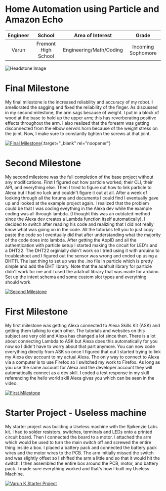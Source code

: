 ﻿# Home Automation using Particle and Amazon Echo


| **Engineer** | **School** | **Area of Interest** | **Grade** |
|:--:|:--:|:--:|:--:|
| Varun | Fremont High School | Engineering/Math/Coding | Incoming Sophomore

![Headstone Image](https://user-images.githubusercontent.com/107944435/176736426-d27e85cc-f735-488e-835c-b720ac0dfc0b.JPG)

 # Final Milestone 

My final milestone is the increased reliability and accuracy of my robot. I ameliorated the sagging and fixed the reliability of the finger. As discussed in my second milestone, the arm sags because of weight. I put in a block of wood at the base to hold up the upper arm; this has reverberating positive effects throughout the arm. I also realized that the forearm was getting disconnected from the elbow servo’s horn because of the weight stress on the joint. Now, I make sure to constantly tighten the screws at that joint. 

 [![Final Milestone](https://res.cloudinary.com/marcomontalbano/image/upload/v1612573869/video_to_markdown/images/youtube--F7M7imOVGug-c05b58ac6eb4c4700831b2b3070cd403.jpg )](https://www.youtube.com/watch?v=F7M7imOVGug&feature=emb_logo "Final Milestone"){:target="_blank" rel="noopener"} 

 # Second Milestone
 My second milestone was the full completion of the base project without any modifications. First I figured out how particle worked, their CLI, their API, and everything else. Then I tried to figure out how to link particle to Alexa but I had no luck and couldn't figure it out at all. After a week of looking through all the forums and documents I could find I eventually gave up and looked at the example project again. I realized that the problem could be that I was coding eveything in the Alexa dev while the example coding was all through lambda. (I thought this was an outdated method since the Alexa dev creates a Lambda function itself automatically). I decided to switch after reading his code and realizing that I did not really know what was going on in the code. All the tutorials tell you to just copy paste the code so I eventually did that after understanding what the majority of the code does into lambda. After getting the AppID and all the authentication with particle setup I started making the circuit for LED's and a DHT22. The DHT22 orginially didn't work so I tried using it with arduino to troubleshoot and I figured out the sensor was wrong and ended up using a DHT11. The last thing to set up was the .ino file in particle which is pretty simple and add the DHT library. Note that the adafruit library for particle didn't work for me and I used the adafruit library that was made for arduino. Set up the intent schema and some custom slot types and everything should work.

[![Second Milestone](https://res.cloudinary.com/marcomontalbano/image/upload/v1657838671/video_to_markdown/images/youtube--M-2lPy64P-0-c05b58ac6eb4c4700831b2b3070cd403.jpg)](https://www.youtube.com/watch?v=M-2lPy64P-0 "Second Milestone")
# First Milestone
  

My first milestone was getting Alexa connected to Alexa Skills Kit (ASK) and getting them talking to each other. The tutorials and websites on this subject are very old and Alexa has changed a lot since then. There is a lot about connecting Lambda to ASK but Alexa does this automatically for you now so I didn't have to worry about that part anymore. You can now code everything directly from ASK so once I figured that out I started trying to link my Alexa dev account to my actual Alexa. The only way to connect to Alexa via a computer is to use Firefox so I switched my work to Firefox. As long as you use the same account for Alexa and the developer account they will automatically connect as a dev skill. I coded a test response in my skill referencing the hello world skill Alexa gives you which can be seen in the video. 

[![First Milestone](https://res.cloudinary.com/marcomontalbano/image/upload/v1656604140/video_to_markdown/images/youtube--Fum1yOzwwfg-c05b58ac6eb4c4700831b2b3070cd403.jpg)](https://www.youtube.com/watch?v=Fum1yOzwwfg "First Milestone")

# Starter Project - Useless machine
  

My starter project was building a Useless machine with the Spikenzie Labs kit. I had to solder resistors, switches, terminals and LEDs onto a printed circuit board. Then I connected the board to a motor. I attached the arm which would be used to turn the main switch off and screwed the entire thing inside a box. I placed a battery pack and connected the battery pack wires and the motor wires to the PCB. The arm initially missed the switch and was slightly offset so I shifted the arm a little and so that it would hit the switch. I then assembled the entire box around the PCB, motor, and battery pack.  I made sure everything worked and that's how I built my Useless Machine. 

[![Varun K Starter Project](https://res.cloudinary.com/marcomontalbano/image/upload/v1655914257/video_to_markdown/images/youtube--k8xlz6fg6z4-c05b58ac6eb4c4700831b2b3070cd403.jpg)](https://www.youtube.com/watch?v=k8xlz6fg6z4 "Starter Project")
